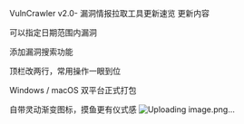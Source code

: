 VulnCrawler v2.0- 漏洞情报拉取工具更新速览
 更新内容

可以指定日期范围内漏洞

添加漏洞搜索功能

顶栏改两行，常用操作一眼到位

Windows / macOS 双平台正式打包

自带灵动渐变图标，摸鱼更有仪式感
![Uploading image.png…]()
